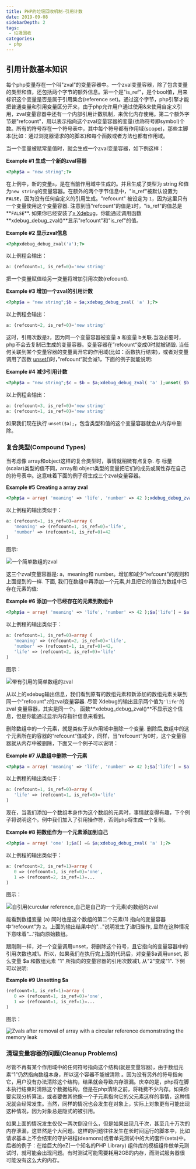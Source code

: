 ```yaml
---
title: PHP的垃圾回收机制-引用计数
date: 2019-09-08
sidebarDepth: 2
tags:
 - 垃圾回收
categories:
 - php
---
```


## 引用计数基本知识

每个php变量存在一个叫"zval"的变量容器中。一个zval变量容器，除了包含变量的类型和值，还包括两个字节的额外信息。第一个是"is_ref"，是个bool值，用来标识这个变量是否是属于引用集合(reference set)。通过这个字节，php引擎才能把普通变量和引用变量区分开来，由于php允许用户通过使用&来使用自定义引用，zval变量容器中还有一个内部引用计数机制，来优化内存使用。第二个额外字节是"refcount"，用以表示指向这个zval变量容器的变量(也称符号即symbol)个数。所有的符号存在一个符号表中，其中每个符号都有作用域(scope)，那些主脚本(比如：通过浏览器请求的的脚本)和每个函数或者方法也都有作用域。

当一个变量被赋常量值时，就会生成一个zval变量容器，如下例这样：

**Example #1 生成一个新的zval容器**

```php
<?php$a = "new string";?>
```

在上例中，新的变量`a`，是在当前作用域中生成的。并且生成了类型为 string 和值为`new string`的变量容器。在额外的两个字节信息中，"is_ref"被默认设置为 **`FALSE`**，因为没有任何自定义的引用生成。"refcount" 被设定为 `1`，因为这里只有一个变量使用这个变量容器. 注意到当"refcount"的值是`1`时，"is_ref"的值总是**`FALSE`**. 如果你已经安装了[» Xdebug](http://xdebug.org/)，你能通过调用函数 **xdebug_debug_zval()**显示"refcount"和"is_ref"的值。

**Example #2 显示zval信息**

```php
<?phpxdebug_debug_zval('a');?>
```

以上例程会输出：

```php
a: (refcount=1, is_ref=0)='new string'
```

把一个变量赋值给另一变量将增加引用次数(refcount).

**Example #3 增加一个zval的引用计数**

```php
<?php$a = "new string";$b = $a;xdebug_debug_zval( 'a' );?>
```

以上例程会输出：

```php
a: (refcount=2, is_ref=0)='new string'
```

这时，引用次数是`2`，因为同一个变量容器被变量 a 和变量 b关联.当没必要时，php不会去复制已生成的变量容器。变量容器在”refcount“变成0时就被销毁. 当任何关联到某个变量容器的变量离开它的作用域(比如：函数执行结束)，或者对变量调用了函数 [unset()](https://www.php.net/manual/zh/function.unset.php)时，”refcount“就会减1，下面的例子就能说明:

**Example #4 减少引用计数**

```php
<?php$a = "new string";$c = $b = $a;xdebug_debug_zval( 'a' );unset( $b, $c );xdebug_debug_zval( 'a' );?>
```

以上例程会输出：

```php
a: (refcount=3, is_ref=0)='new string'
a: (refcount=1, is_ref=0)='new string'
```

如果我们现在执行 `unset($a);`，包含类型和值的这个变量容器就会从内存中删除。

### 复合类型(Compound Types)

当考虑像 array和object这样的复合类型时，事情就稍微有点复杂. 与 标量(scalar)类型的值不同，array和 object类型的变量把它们的成员或属性存在自己的符号表中。这意味着下面的例子将生成三个zval变量容器。

**Example #5 Creating a array zval**

```php
<?php$a = array( 'meaning' => 'life', 'number' => 42 );xdebug_debug_zval( 'a' );?>
```

以上例程的输出类似于：

```php
a: (refcount=1, is_ref=0)=array (
   'meaning' => (refcount=1, is_ref=0)='life',
   'number' => (refcount=1, is_ref=0)=42
)
```

图示:

![一个简单数组的zval](https://www.php.net/manual/zh/images/12f37b1c6963c1c5c18f30495416a197-simple-array.png)

这三个zval变量容器是: a，meaning和 number。增加和减少”refcount”的规则和上面提到的一样. 下面, 我们在数组中再添加一个元素,并且把它的值设为数组中已存在元素的值:



**Example #6 添加一个已经存在的元素到数组中**

```php
<?php$a = array( 'meaning' => 'life', 'number' => 42 );$a['life'] = $a['meaning'];xdebug_debug_zval( 'a' );?>
```

以上例程的输出类似于：

```php
a: (refcount=1, is_ref=0)=array (
   'meaning' => (refcount=2, is_ref=0)='life',
   'number' => (refcount=1, is_ref=0)=42,
   'life' => (refcount=2, is_ref=0)='life'
)
```

图示：

![带有引用的简单数组的zval](https://www.php.net/manual/zh/images/12f37b1c6963c1c5c18f30495416a197-simple-array2.png)

从以上的xdebug输出信息，我们看到原有的数组元素和新添加的数组元素关联到同一个"refcount"`2`的zval变量容器. 尽管 Xdebug的输出显示两个值为`'life'`的 zval 变量容器，其实是同一个。 函数**xdebug_debug_zval()**不显示这个信息，但是你能通过显示内存指针信息来看到。

删除数组中的一个元素，就是类似于从作用域中删除一个变量. 删除后,数组中的这个元素所在的容器的“refcount”值减少，同样，当“refcount”为0时，这个变量容器就从内存中被删除，下面又一个例子可以说明：



**Example #7 从数组中删除一个元素**

```php
<?php$a = array( 'meaning' => 'life', 'number' => 42 );$a['life'] = $a['meaning'];unset( $a['meaning'], $a['number'] );xdebug_debug_zval( 'a' );?>
```

以上例程的输出类似于：

```php
a: (refcount=1, is_ref=0)=array (
   'life' => (refcount=1, is_ref=0)='life'
)
```

现在，当我们添加一个数组本身作为这个数组的元素时，事情就变得有趣，下个例子将说明这个。例中我们加入了引用操作符，否则php将生成一个复制。



**Example #8 把数组作为一个元素添加到自己**

```php
<?php$a = array( 'one' );$a[] =& $a;xdebug_debug_zval( 'a' );?>
```

以上例程的输出类似于：

```php
a: (refcount=2, is_ref=1)=array (
   0 => (refcount=1, is_ref=0)='one',
   1 => (refcount=2, is_ref=1)=...
)
```

图示：

![自引用(curcular reference,自己是自己的一个元素)的数组的zval](https://www.php.net/manual/zh/images/12f37b1c6963c1c5c18f30495416a197-loop-array.png)

能看到数组变量 (a) 同时也是这个数组的第二个元素(1) 指向的变量容器中“refcount”为 `2`。上面的输出结果中的"..."说明发生了递归操作, 显然在这种情况下意味着"..."指向原始数组。

跟刚刚一样，对一个变量调用unset，将删除这个符号，且它指向的变量容器中的引用次数也减1。所以，如果我们在执行完上面的代码后，对变量$a调用unset, 那么变量 $a 和数组元素 "1" 所指向的变量容器的引用次数减1, 从"2"变成"1". 下例可以说明:



**Example #9 Unsetting $a**

```php
(refcount=1, is_ref=1)=array (
   0 => (refcount=1, is_ref=0)='one',
   1 => (refcount=1, is_ref=1)=...
)
```

图示：

![Zvals after removal of array with a circular reference demonstrating the memory leak](https://www.php.net/manual/zh/images/12f37b1c6963c1c5c18f30495416a197-leak-array.png)

### 清理变量容器的问题(Cleanup Problems)

尽管不再有某个作用域中的任何符号指向这个结构(就是变量容器)，由于数组元素“1”仍然指向数组本身，所以这个容器不能被清除 。因为没有另外的符号指向它，用户没有办法清除这个结构，结果就会导致内存泄漏。庆幸的是，php将在脚本执行结束时清除这个数据结构，但是在php清除之前，将耗费不少内存。如果你要实现分析算法，或者要做其他像一个子元素指向它的父元素这样的事情，这种情况就会经常发生。当然，同样的情况也会发生在对象上，实际上对象更有可能出现这种情况，因为对象总是隐式的被引用。

如果上面的情况发生仅仅一两次倒没什么，但是如果出现几千次，甚至几十万次的内存泄漏，这显然是个大问题。这样的问题往往发生在长时间运行的脚本中，比如请求基本上不会结束的守护进程(deamons)或者单元测试中的大的套件(sets)中。后者的例子：在给巨大的eZ(一个知名的PHP Library) 组件库的模板组件做单元测试时，就可能会出现问题。有时测试可能需要耗用2GB的内存，而测试服务器很可能没有这么大的内存。